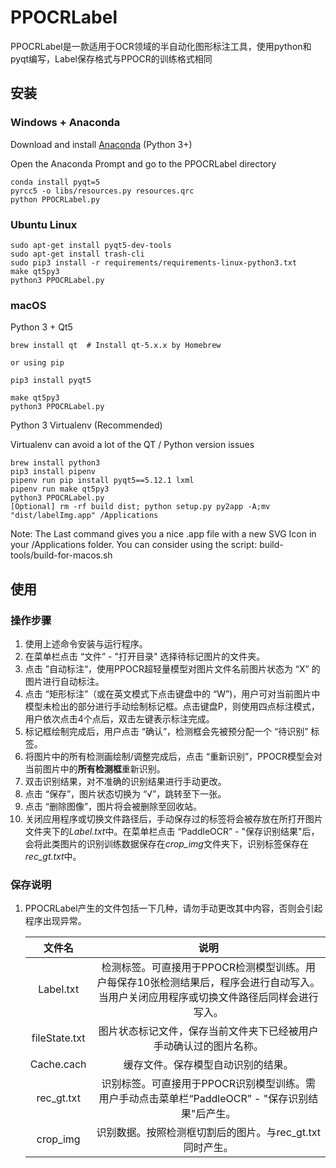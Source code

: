 # PPOCRLabel

PPOCRLabel是一款适用于OCR领域的半自动化图形标注工具，使用python和pyqt编写，Label保存格式与PPOCR的训练格式相同

## 安装

### Windows + Anaconda

Download and install [Anaconda](https://www.anaconda.com/download/#download) (Python 3+)

Open the Anaconda Prompt and go to the PPOCRLabel directory

```
conda install pyqt=5
pyrcc5 -o libs/resources.py resources.qrc
python PPOCRLabel.py
```

### Ubuntu Linux

```
sudo apt-get install pyqt5-dev-tools
sudo apt-get install trash-cli
sudo pip3 install -r requirements/requirements-linux-python3.txt
make qt5py3
python3 PPOCRLabel.py
```

### macOS
Python 3 + Qt5
```
brew install qt  # Install qt-5.x.x by Homebrew

or using pip

pip3 install pyqt5

make qt5py3
python3 PPOCRLabel.py
```
Python 3 Virtualenv (Recommended)

Virtualenv can avoid a lot of the QT / Python version issues
```
brew install python3
pip3 install pipenv
pipenv run pip install pyqt5==5.12.1 lxml
pipenv run make qt5py3
python3 PPOCRLabel.py
[Optional] rm -rf build dist; python setup.py py2app -A;mv "dist/labelImg.app" /Applications
```
Note: The Last command gives you a nice .app file with a new SVG Icon in your /Applications folder. You can consider using the script: build-tools/build-for-macos.sh

## 使用

### 操作步骤

1. 使用上述命令安装与运行程序。
2. 在菜单栏点击 “文件” - "打开目录" 选择待标记图片的文件夹。
3. 点击 ”自动标注“，使用PPOCR超轻量模型对图片文件名前图片状态为 “X” 的图片进行自动标注。
4. 点击 “矩形标注”（或在英文模式下点击键盘中的 “W”)，用户可对当前图片中模型未检出的部分进行手动绘制标记框。点击键盘P，则使用四点标注模式，用户依次点击4个点后，双击左键表示标注完成。
5. 标记框绘制完成后，用户点击 “确认”，检测框会先被预分配一个 “待识别” 标签。
6. 将图片中的所有检测画绘制/调整完成后，点击 “重新识别”，PPOCR模型会对当前图片中的**所有检测框**重新识别。
7. 双击识别结果，对不准确的识别结果进行手动更改。
8. 点击 “保存”，图片状态切换为 “√”，跳转至下一张。
9. 点击 “删除图像”，图片将会被删除至回收站。
10. 关闭应用程序或切换文件路径后，手动保存过的标签将会被存放在所打开图片文件夹下的*Label.txt*中。在菜单栏点击 “PaddleOCR” - "保存识别结果"后，会将此类图片的识别训练数据保存在*crop_img*文件夹下，识别标签保存在*rec_gt.txt*中。

### 保存说明

1. PPOCRLabel产生的文件包括一下几种，请勿手动更改其中内容，否则会引起程序出现异常。

   |    文件名     |                             说明                             |
   | :-----------: | :----------------------------------------------------------: |
   |   Label.txt   | 检测标签。可直接用于PPOCR检测模型训练。用户每保存10张检测结果后，程序会进行自动写入。当用户关闭应用程序或切换文件路径后同样会进行写入。 |
   | fileState.txt | 图片状态标记文件，保存当前文件夹下已经被用户手动确认过的图片名称。 |
   |  Cache.cach   |              缓存文件。保存模型自动识别的结果。              |
   |  rec_gt.txt   | 识别标签。可直接用于PPOCR识别模型训练。需用户手动点击菜单栏“PaddleOCR” - "保存识别结果"后产生。 |
   |   crop_img    |   识别数据。按照检测框切割后的图片。与rec_gt.txt同时产生。   |

   

